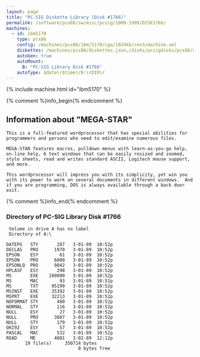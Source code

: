 ```yaml
---
layout: page
title: "PC-SIG Diskette Library (Disk #1766)"
permalink: /software/pcx86/sw/misc/pcsig/1000-1999/DISK1766/
machines:
  - id: ibm5170
    type: pcx86
    config: /machines/pcx86/ibm/5170/cga/1024kb/rev3/machine.xml
    diskettes: /machines/pcx86/diskettes.json,/disks/pcsigdisks/pcx86/diskettes.json
    autoGen: true
    autoMount:
      B: "PC-SIG Library Disk #1766"
    autoType: $date\r$time\rB:\rDIR\r
---
```


{% include machine.html id="ibm5170" %}

{% comment %}info_begin{% endcomment %}

## Information about "MEGA-STAR"

    This is a full-featured wordprocessor that has special abilities for
    programmers and persons who need to edit/examine numerous files.
    
    MEGA-STAR features macros, pulldown menus with learn-as-you-go help,
    on-line help, 6 text windows that can be easily resized and zoomed,
    style sheets, read and writes standard ASCII, Logitech mouse support,
    and more.
    
    This wordprocessor will impress you with its simplicity, yet win you
    with its power to work on several documents in different windows.  And
    if you are programming, DOS is always available through a back door
    exit.
{% comment %}info_end{% endcomment %}


### Directory of PC-SIG Library Disk #1766

     Volume in drive A has no label
     Directory of A:\

    DATEPG   STY       287   3-01-89  10:52p
    DECLAS   PRO      1970   3-01-89  10:52p
    EPSON    ESY        61   3-01-89  10:52p
    EPSON    PRO      6800   3-01-89  10:52p
    EPSONLQ  PRO      9842   3-01-89  10:52p
    HPLASF   ESY       298   3-01-89  10:52p
    MS       EXE    160000   3-01-89  10:52p
    MS       MAC        93   3-01-89  10:52p
    MS       TXT     95199   3-01-89  10:52p
    MSINST   EXE     35392   3-01-89  10:52p
    MSPRT    EXE     32213   3-01-89  10:52p
    NOFORMAT STY       480   3-01-89  10:52p
    NORMAL   STY       116   3-01-89  10:52p
    NULL     ESY        27   3-01-89  10:52p
    NULL     PRO      3087   3-01-89  10:52p
    NULL     STY       179   3-01-89  10:52p
    OKI92    ESY        57   3-01-89  10:52p
    PASCAL   MAC       532   3-01-89  10:52p
    READ     ME       4081   3-02-89  12:12p
           19 file(s)     350714 bytes
                               0 bytes free
